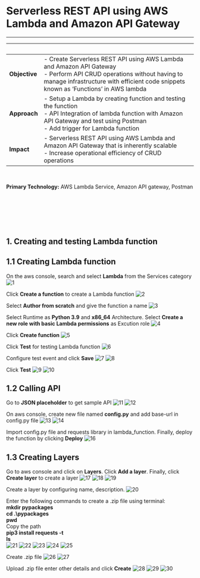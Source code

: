 # Serverless REST API using AWS Lambda and Amazon API Gateway

---

| &nbsp; | &nbsp; |
| --- | ----------- |
| **Objective** | - Create Serverless REST API using AWS Lambda and Amazon API Gateway <br>- Perform API CRUD operations without having to manage infrastructure with efficient code snippets known as ‘Functions’ in AWS lambda |
| **Approach** | - Setup a Lambda by creating function and testing the function <br>- API Integration of lambda function with Amazon API Gateway and test using Postman<br>- Add trigger for Lambda function |
| **Impact** | - Serverless REST API using AWS Lambda and Amazon API Gateway that is inherently scalable</br>- Increase operational efficiency of CRUD operations |
<br>

**Primary Technology:** AWS Lambda Service, Amazon API gateway, Postman
<br><br>


<br><br>
---

## 1. Creating and testing Lambda function

## 1.1 Creating Lambda function
On the aws console, search and select **Lambda** from the Services category
![1](https://user-images.githubusercontent.com/102405945/212030642-64ff7892-6d56-47ca-abf3-466494d23c08.png)

Click **Create a function** to create a Lambda function
![2](https://user-images.githubusercontent.com/102405945/212030685-41f29c25-44b0-4620-91b6-a5f4cec45c82.png)

Select **Author from scratch** and give the function a name
![3](https://user-images.githubusercontent.com/102405945/212030781-6186a480-387d-44d2-8d44-8fa04f6a9328.png)

Select Runtime as **Python 3.9** and **x86_64** Architecture. Select **Create a new role with basic Lambda permissions** as Excution role
![4](https://user-images.githubusercontent.com/102405945/212030934-5a646cd9-970a-4891-85ba-3ac1382d19d5.png)

Click **Create function**
![5](https://user-images.githubusercontent.com/102405945/212030960-2c592c9a-dba2-47ca-a9d3-470ed47b8698.png)

Click **Test** for testing Lambda function
![6](https://user-images.githubusercontent.com/102405945/212030979-f28863ad-498c-47ae-a26d-acdc09c6bb81.png)

Configure test event and click **Save**
![7](https://user-images.githubusercontent.com/102405945/212030998-13b64cc0-3b42-4cd6-a43f-c79980add545.png)
![8](https://user-images.githubusercontent.com/102405945/212031021-8a0b3ce2-cf6e-47e0-b144-26c0893a3555.png)

Click **Test**
![9](https://user-images.githubusercontent.com/102405945/212031060-67a58343-ec2a-4e83-a750-f74c24abe8d7.png)
![10](https://user-images.githubusercontent.com/102405945/212031078-5a32e9bd-bb82-4d4c-b389-9c1b38bfe6f1.png)


## 1.2 Calling API
Go to **JSON placeholder** to get sample API
![11](https://user-images.githubusercontent.com/102405945/212031105-42925487-a775-4409-89af-5f1836d54d5d.png)
![12](https://user-images.githubusercontent.com/102405945/212031116-a38be6eb-c1e8-43a5-96fc-4e59f7191157.png)

On aws console, create new file named **config.py** and add base-url in config.py file
![13](https://user-images.githubusercontent.com/102405945/212031144-12efc6e1-1474-42d1-82db-bc17fad1945b.png)
![14](https://user-images.githubusercontent.com/102405945/212031157-ceaaa10c-cb6f-4eb7-b888-15a480f3c69f.png)

Import config.py file and requests library in lambda_function. Finally, deploy the function by clicking **Deploy**
![16](https://user-images.githubusercontent.com/102405945/212031185-fdc85aba-dac1-47a8-ade3-329799dec9fd.png)

## 1.3 Creating Layers
Go to aws console and click on **Layers**. Click **Add a layer**. Finally, click **Create layer** to create a layer
![17](https://user-images.githubusercontent.com/102405945/212031218-e2589f4e-0240-4d78-8729-e4ad25e8d3bb.png)
![18](https://user-images.githubusercontent.com/102405945/212031234-87cc1474-7a5b-4361-b2e4-4934c5844001.png)
![19](https://user-images.githubusercontent.com/102405945/212031247-c63981e7-d46a-4ce4-9223-b0dfebfdc890.png)

Create a layer by configuring name, description.
![20](https://user-images.githubusercontent.com/102405945/212031267-21ad35b0-7c8c-4c00-a36d-35754f054358.png)

Enter the following commands to create a .zip file using terminal: <br>
**mkdir pypackages** <br>
**cd .\pypackages** <br>
**pwd** <br>
Copy the path <br>
**pip3 install requests -t <path>** <br>
**ls** <br>
![21](https://user-images.githubusercontent.com/102405945/212031296-07616afd-d489-4038-a1de-b16bf6ea299c.png)
![22](https://user-images.githubusercontent.com/102405945/212031307-cd8ab94e-88c1-4564-a9d6-f32d11b837ec.png)
![23](https://user-images.githubusercontent.com/102405945/212031315-1a366a74-15b6-461e-9cd7-933db8826e10.png)
![24](https://user-images.githubusercontent.com/102405945/212031322-8848e12f-1721-4baf-ac4a-c3a23797565b.png)
![25](https://user-images.githubusercontent.com/102405945/212031331-baae1f51-4252-48f8-abc9-aa92227c76bd.png)

Create .zip file
![26](https://user-images.githubusercontent.com/102405945/212031372-6a9490ba-25f3-464a-8725-98b4931713b3.png)
![27](https://user-images.githubusercontent.com/102405945/212031459-b6f685c8-b16b-4209-b306-8b2d52f21374.png)

Upload .zip file enter other details and click **Create**
![28](https://user-images.githubusercontent.com/102405945/212031479-84803054-e722-49b8-b2b8-bbefa874ace0.png)
![29](https://user-images.githubusercontent.com/102405945/212031488-4e50baf5-e93b-4c79-8ac1-00d0e66eab76.png)
![30](https://user-images.githubusercontent.com/102405945/212031501-dd0367dc-101c-4c02-82e1-9b606f15f82b.png)
